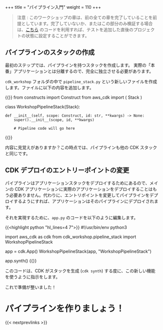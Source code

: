+++
title = "パイプライン入門"
weight = 110
+++

> 注意 : このワークショップの章は、前の全ての章を完了していることを前提としています。完了していないか、またはこの部分のみ検証する場合は、[こちら](https://github.com/aws-samples/aws-cdk-intro-workshop/tree/master/code/python/main-workshop) のコードを利用すれば、テストを追加した直後のプロジェクトの状態に設定することができます。

## パイプラインのスタックの作成
最初のステップでは、パイプラインを持つスタックを作成します。
実際の「本番」アプリケーションとは分離するので、完全に独立させる必要があります。

`cdk_workshop` フォルダの中で `pipeline_stack.py` という新しいファイルを作成します。ファイルに以下の内容を追加します。

{{<highlight python>}}
from constructs import Construct
from aws_cdk import (
Stack
)

class WorkshopPipelineStack(Stack):

    def __init__(self, scope: Construct, id: str, **kwargs) -> None:
        super().__init__(scope, id, **kwargs)

        # Pipeline code will go here
{{</highlight>}}

内容に見覚えがありますか？この時点では、パイプラインも他の CDK スタックと同じです。

## CDK デプロイのエントリーポイントの変更
パイプラインはアプリケーションスタックをデプロイするためにあるので、メインの CDK アプリケーションに実際のアプリケーションをデプロイすることはもう必要ありません。代わりに、エントリポイントを変更してパイプラインをデプロイするようにすれば、アプリケーションはそのパイプラインにデプロイされます。

それを実現するために、`app.py` のコードを以下のように編集します。

{{<highlight python "hl_lines=4 7">}}
#!/usr/bin/env python3

import aws_cdk as cdk
from cdk_workshop.pipeline_stack import WorkshopPipelineStack

app = cdk.App()
WorkshopPipelineStack(app, "WorkshopPipelineStack")

app.synth()
{{</highlight>}}

このコードは、CDK がスタックを生成 (`cdk synth`) する度に、この新しい機能を使うように指示をします。


これで準備が整いました！

# パイプラインを作りましょう！

{{< nextprevlinks >}}